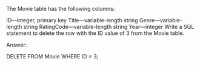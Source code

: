 The Movie table has the following columns:

ID—integer, primary key
Title—variable-length string
Genre—variable-length string
RatingCode—variable-length string
Year—integer
Write a SQL statement to delete the row with the ID value of 3 from the Movie table.

Answer:

DELETE FROM Movie
WHERE ID = 3;